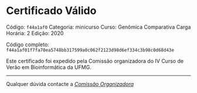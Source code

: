 # Certificado Válido

Código: `f44a1af0`
Categoria: minicurso
Curso: Genômica Comparativa
Carga Horária: 2
Edição: 2020


Código completo: `f44a1af01f7fa70ea5748bb317599a0c062f2123d98d6ef334c3b98c0d68d43e`


Este certificado foi expedido pela Comissão organizadora do IV Curso de Verão em Bioinformática da UFMG.

----

Qualquer dúvida contacte a [_Comissão Organizadora_](<mailto:cursobioinfoufmg@gmail.com$subject=[Certificados]>)

